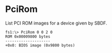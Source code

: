# PciRom

List PCI ROM images for a device given by SBDF.

    fs1:\> PciRom 0 0 2 0
    ROM 0x00009800 bytes
    --------------------
    +0x0: BIOS image (0x9800 bytes)
